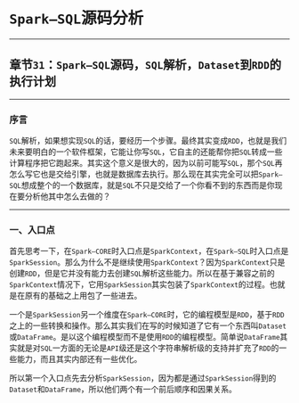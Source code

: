 # `Spark—SQL`源码分析

------

## 章节`31`：`Spark—SQL`源码，`SQL`解析，`Dataset`到`RDD`的执行计划

------

### 序言

`SQL`解析，如果想实现`SQL`的话，要经历一个步骤。最终其实变成`RDD`，也就是我们未来要明白的一个软件框架，它能让你写`SQL`，它自主的还能帮你把`SQL`转成一些计算程序把它跑起来。其实这个意义是很大的，因为以前可能写`SQL`，那个`SQL`再怎么写它也是交给引擎，也就是数据库去执行。那么现在其实完全可以把`Spark—SQL`想成整个的一个数据库，就是`SQL`不只是交给了一个你看不到的东西而是你现在要分析他其中怎么去做的？

------

### 一、入口点

首先思考一下，在`Spark—CORE`时入口点是`SparkContext`，在`Spark—SQL`时入口点是`SparkSession`。那么为什么不是继续使用`SparkContext`？因为`SparkContext`只是创建`RDD`，但是它并没有能力去创建`SQL`解析这些能力。所以在基于兼容之前的`SparkContext`情况下，它用`SparkSession`其实包装了`SparkContext`的过程。也就是在原有的基础之上用包了一些进去。

一个是`SparkSession`另一个维度在`Spark—CORE`时，它的编程模型是`RDD`，基于`RDD`之上的一些转换和操作。那么其实我们在写的时候知道了它有一个东西叫`Dataset`或`DataFrame`。是以这个编程模型而不是使用`RDD`的编程模型。简单说`DataFrame`其实就是对`SQL`一方面的无论是`API`级还是这个字符串解析级的支持并扩充了`RDD`的一些能力，而且其实内部还有一些优化。

所以第一个入口点先去分析`SparkSession`，因为都是通过`SparkSession`得到的`Dataset`和`DataFrame`，所以他们两个有一个前后顺序和因果关系。